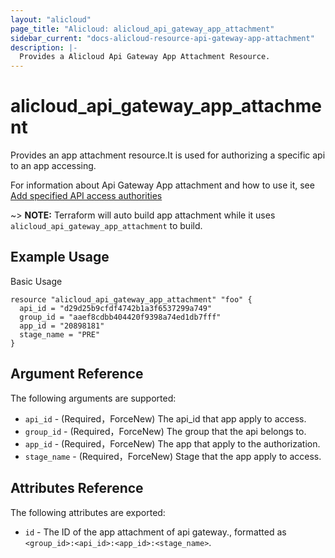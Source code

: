 ```yaml
---
layout: "alicloud"
page_title: "Alicloud: alicloud_api_gateway_app_attachment"
sidebar_current: "docs-alicloud-resource-api-gateway-app-attachment"
description: |-
  Provides a Alicloud Api Gateway App Attachment Resource.
---
```


# alicloud_api_gateway_app_attachment

Provides an app attachment resource.It is used for authorizing a specific api to an app accessing. 

For information about Api Gateway App attachment and how to use it, see [Add specified API access authorities](https://www.alibabacloud.com/help/doc-detail/43673.htm)

~> **NOTE:** Terraform will auto build app attachment while it uses `alicloud_api_gateway_app_attachment` to build.

## Example Usage

Basic Usage

```
resource "alicloud_api_gateway_app_attachment" "foo" {
  api_id = "d29d25b9cfdf4742b1a3f6537299a749"
  group_id = "aaef8cdbb404420f9398a74ed1db7fff"
  app_id = "20898181"
  stage_name = "PRE"
}
```

## Argument Reference

The following arguments are supported:

* `api_id` - (Required，ForceNew) The api_id that app apply to access.
* `group_id` - (Required，ForceNew) The group that the api belongs to.
* `app_id` - (Required，ForceNew) The app that apply to the authorization.
* `stage_name` - (Required，ForceNew) Stage that the app apply to access.

## Attributes Reference

The following attributes are exported:

* `id` - The ID of the app attachment of api gateway., formatted as `<group_id>:<api_id>:<app_id>:<stage_name>`.